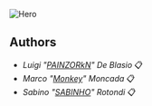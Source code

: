 ![Hero](https://user-images.githubusercontent.com/96201411/178167497-16067f38-d67d-46e4-9e9b-7dfef0500ce0.png)
## Authors 

* *Luigi "[PAINZORkN](https://github.com/PAINZORkN)" De Blasio* 📋 <br>
* *Marco "[Monkey](https://github.com/MarkupMonkey)" Moncada* 📋 <br>
* *Sabino "[SABINHO](https://github.com/SabinoRotondi)" Rotondi* 📋 <br>

